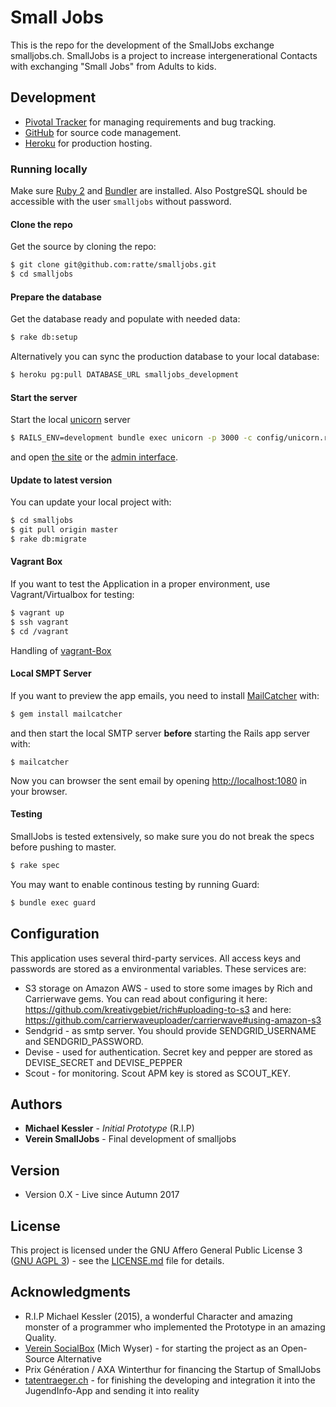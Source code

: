 # Small Jobs

This is the repo for the development of the SmallJobs exchange smalljobs.ch.
SmallJobs is a project to increase intergenerational Contacts with exchanging "Small Jobs" from Adults to kids.


## Development

* [Pivotal Tracker](https://www.pivotaltracker.com/s/projects/789611) for managing requirements and bug tracking.
* [GitHub](https://github.com/ratte/smalljobs) for source code management.
* [Heroku](https://dashboard.heroku.com/apps/smalljobs/resources) for production hosting.

### Running locally

Make sure [Ruby 2](https://www.ruby-lang.org/en/) and [Bundler](http://bundler.io/) are installed. Also PostgreSQL
should be accessible with the user `smalljobs` without password.


#### Clone the repo

Get the source by cloning the repo:

```bash
$ git clone git@github.com:ratte/smalljobs.git
$ cd smalljobs
```

#### Prepare the database

Get the database ready and populate with needed data:

```bash
$ rake db:setup
```

Alternatively you can sync the production database to your local database:

```bash
$ heroku pg:pull DATABASE_URL smalljobs_development
```

#### Start the server

Start the local [unicorn](http://unicorn.bogomips.org/) server

```bash
$ RAILS_ENV=development bundle exec unicorn -p 3000 -c config/unicorn.rb
```

and open [the site](http://dev.smalljobs.ch:3000/) or the [admin interface](http://dev.smalljobs.ch:3000/admin).


#### Update to latest version

You can update your local project with:

```bash
$ cd smalljobs
$ git pull origin master
$ rake db:migrate
```

#### Vagrant Box

If you want to test the Application in a proper environment, use Vagrant/Virtualbox for testing:

```bash
$ vagrant up
$ ssh vagrant
$ cd /vagrant
```
Handling of [vagrant-Box](/puppet/README.md)

#### Local SMPT Server

If you want to preview the app emails, you need to install [MailCatcher](http://mailcatcher.me/) with:

```bash
$ gem install mailcatcher
```

and then start the local SMTP server **before** starting the Rails app server with:

```bah
$ mailcatcher
```

Now you can browser the sent email by opening [http://localhost:1080](http://localhost:1080) in your browser.

#### Testing

SmallJobs is tested extensively, so make sure you do not break the specs before pushing to master.

```bash
$ rake spec
```

You may want to enable continous testing by running Guard:

```bash
$ bundle exec guard
```

## Configuration

This application uses several third-party services. All access keys and passwords are stored as a environmental variables.
These services are:
* S3 storage on Amazon AWS - used to store some images by Rich and Carrierwave gems. You can read about configuring it here: https://github.com/kreativgebiet/rich#uploading-to-s3 and here: https://github.com/carrierwaveuploader/carrierwave#using-amazon-s3
* Sendgrid - as smtp server. You should provide SENDGRID_USERNAME and SENDGRID_PASSWORD.
* Devise - used for authentication. Secret key and pepper are stored as DEVISE_SECRET and DEVISE_PEPPER
* Scout - for monitoring. Scout APM key is stored as SCOUT_KEY.

## Authors

* **Michael Kessler** - *Initial Prototype* (R.I.P)
* **Verein SmallJobs** - Final development of smalljobs

## Version
* Version 0.X - Live since Autumn 2017

## License

This project is licensed under the GNU Affero General Public License 3 ([GNU AGPL 3](https://www.gnu.org/licenses/agpl-3.0.html)) - see the [LICENSE.md](LICENSE.md) file for details.

## Acknowledgments

* R.I.P Michael Kessler (2015), a wonderful Character and amazing monster of a programmer who implemented the Prototype in an amazing Quality.
* [Verein SocialBox](http://socialbox.ch) (Mich Wyser) - for starting the project as an Open-Source Alternative
* Prix Génération / AXA Winterthur for financing the Startup of SmallJobs
* [tatentraeger.ch](http://tatentraeger.ch/) - for finishing the developing and integration it into the JugendInfo-App and sending it into reality
